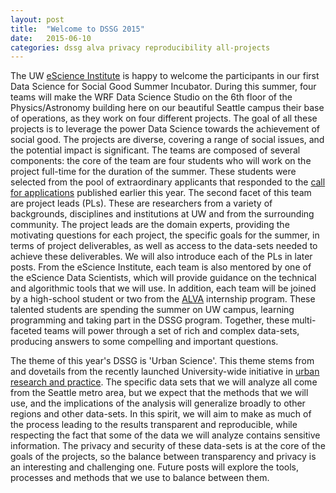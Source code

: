 ```yaml
---
layout: post
title:  "Welcome to DSSG 2015"
date:   2015-06-10
categories: dssg alva privacy reproducibility all-projects
---
```


The UW [eScience Institute][escience] is happy to welcome the participants in our first Data Science for Social Good Summer Incubator. During this summer, four teams will make the WRF Data Science Studio on the 6th floor of the Physics/Astronomy building here on our beautiful Seattle campus their base of operations, as they work on four different projects. The goal of all these projects is to leverage the power Data Science towards the achievement of social good. The projects are diverse, covering a range of social issues, and the potential impact is significant. The teams are composed of several components: the core of the team are four students who will work on the project full-time for the duration of the summer. These students were selected from the pool of extraordinary applicants that responded to the [call for applications](http://escience.washington.edu/what-we-do/data-science-for-social-good) published earlier this year. The second facet of this team are project leads (PLs). These are researchers from a variety of backgrounds, disciplines and institutions at UW and from the surrounding community. The project leads are the domain experts, providing the motivating questions for each project, the specific goals for the summer, in terms of project deliverables, as well as access to the data-sets needed to achieve these deliverables. We will also introduce each of the PLs in later posts. From the eScience Institute, each team is also mentored by one of the eScience Data Scientists, which will provide guidance on the technical and algorithmic tools that we will use. In addition, each team will be joined by a high-school student or two from the [ALVA](http://depts.washington.edu/genomics/hsprog/hswrksps.shtml) internship program. These talented students are spending the summer on UW campus, learning programming and taking part in the DSSG program. Together, these multi-faceted teams will power through a set of rich and complex data-sets, producing answers to some compelling and important questions.

The theme of this year's DSSG is 'Urban Science'. This theme stems from and dovetails from the recently launched University-wide initiative in [urban research and practice][urban-uw]. The specific data sets that we will analyze all come from the Seattle metro area, but we expect that the methods that we will use, and the implications of the analysis will generalize broadly to other regions and other data-sets. In this spirit, we will aim to make as much of the process leading to the results transparent and reproducible, while respecting the fact that some of the data we will analyze contains sensitive information. The privacy and security of these data-sets is at the core of the goals of the projects, so the balance between transparency and privacy is an interesting and challenging one. Future posts will explore the tools, processes and methods that we use to balance between them.


[escience]:    http://escience.washington.edu
[urban-uw]:    http://urban.uw.edu
